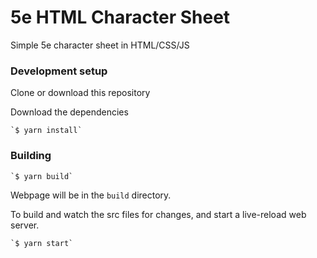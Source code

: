 # 5e HTML Character Sheet

Simple 5e character sheet in HTML/CSS/JS

### Development setup

Clone or download this repository

Download the dependencies

    `$ yarn install`

### Building

    `$ yarn build`

Webpage will be in the `build` directory.

To build and watch the src files for changes, and start a live-reload web server.

    `$ yarn start`
